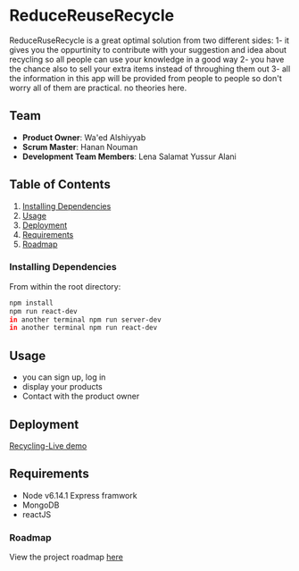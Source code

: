 # ReduceReuseRecycle
 ReduceRuseRecycle is a great optimal solution from two different sides:
1- it gives you the oppurtinity to contribute with your suggestion and idea about recycling so all people can use your knowledge in a good way 
2- you have the chance also to sell your extra items instead of throughing them out 
3- all the information in this app will be provided from people to people so don't worry all of them are practical. no theories here.

## Team

  - __Product Owner__: Wa'ed Alshiyyab
  - __Scrum Master__: Hanan Nouman	
  - __Development Team Members__: Lena Salamat Yussur Alani 

## Table of Contents

1. [Installing Dependencies](#InstallingDependencies)
1. [Usage](#Usage)
1. [Deployment](#Deployment)
1. [Requirements](#Requirements)
1. [Roadmap](#Roadmap)


### Installing Dependencies

From within the root directory:

```sh
npm install
npm run react-dev
in another terminal npm run server-dev
in another terminal npm run react-dev 
```


## Usage

- you can sign up, log in 
- display your products
- Contact with the product owner

## Deployment
[Recycling-Live demo](https://www.youtube.com/watch?v=kdXiuE6DJ9w&feature=youtu.be)

## Requirements

- Node v6.14.1
  Express framwork
- MongoDB 
- reactJS 



### Roadmap

View the project roadmap [here](https://github.com/Zuse-RBK/Zuse-RBK/issues)


